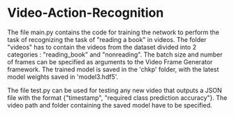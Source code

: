 # Video-Action-Recognition

The file main.py contains the code for training the network to perform the task of recognizing the task of "reading a book" in videos.
The folder "videos" has to contain the videos from the dataset divided into 2 categories : "reading_book" and "nonreading".
The batch size and number of frames can be specified as arguments to the Video Frame Generator framework. The trained model is saved in the 'chkp' folder, with the latest model weights saved in 'model3.hdf5'.

The file test.py can be used for testing any new video that outputs a JSON file with the format {"timestamp", "required class prediction accuracy"}. The video path and folder containing the saved model have to be specified.
